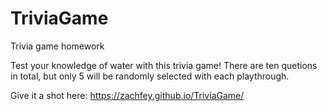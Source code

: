 # TriviaGame
Trivia game homework

Test your knowledge of water with this trivia game! There are ten quetions in total, but only 5 will be randomly selected with each playthrough.

Give it a shot here: https://zachfey.github.io/TriviaGame/
